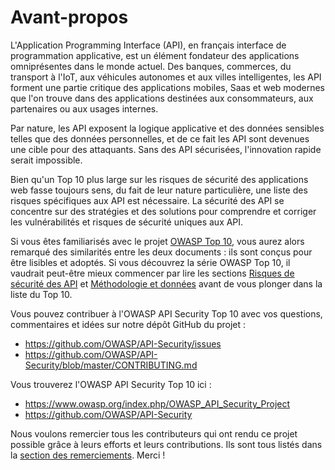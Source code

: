 # Avant-propos

L'Application Programming Interface (API), en français interface de programmation applicative, est un élément fondateur des
applications omniprésentes dans le monde actuel. Des banques, commerces, du
transport à l'IoT, aux véhicules autonomes et aux villes intelligentes, les API
forment une partie critique des applications mobiles, Saas et web modernes que
l'on trouve dans des applications destinées aux consommateurs, aux partenaires
ou aux usages internes.

Par nature, les API exposent la logique applicative et des données sensibles
telles que des données personnelles, et de ce fait les API sont devenues une
cible pour des attaquants. Sans des API sécurisées, l'innovation rapide serait
impossible.

Bien qu'un Top 10 plus large sur les risques de sécurité des applications web
fasse toujours sens, du fait de leur nature particulière, une liste des risques
spécifiques aux API est nécessaire. La sécurité des API se concentre sur des
stratégies et des solutions pour comprendre et corriger les vulnérabilités et
risques de sécurité uniques aux API.

Si vous êtes familiarisés avec le projet [OWASP Top 10][1], vous aurez alors
remarqué des similarités entre les deux documents : ils sont conçus pour être
lisibles et adoptés. Si vous découvrez la série OWASP Top 10, il vaudrait
peut-être mieux commencer par lire les sections [Risques de sécurité des API][2]
et [Méthodologie et données][3] avant de vous plonger dans la liste du Top 10.

Vous pouvez contribuer à l'OWASP API Security Top 10 avec vos questions,
commentaires et idées sur notre dépôt GitHub du projet :

* https://github.com/OWASP/API-Security/issues
* https://github.com/OWASP/API-Security/blob/master/CONTRIBUTING.md

Vous trouverez l'OWASP API Security Top 10 ici :

* https://www.owasp.org/index.php/OWASP_API_Security_Project
* https://github.com/OWASP/API-Security

Nous voulons remercier tous les contributeurs qui ont rendu ce projet possible
grâce à leurs efforts et leurs contributions. Ils sont tous listés dans la
[section des remerciements][4]. Merci !

[1]: https://www.owasp.org/index.php/Category:OWASP_Top_Ten_Project
[2]: ./0x10-api-security-risks.md
[3]: ./0xd0-about-data.md
[4]: ./0xd1-acknowledgments.md
